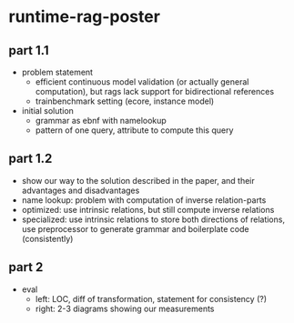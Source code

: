 # runtime-rag-poster

## part 1.1

- problem statement
	- efficient continuous model validation (or actually general computation), but rags lack support for bidirectional references
	- trainbenchmark setting (ecore, instance model)
- initial solution
	- grammar as ebnf with namelookup
	- pattern of one query, attribute to compute this query

## part 1.2

- show our way to the solution described in the paper, and their advantages and disadvantages
- name lookup: problem with computation of inverse relation-parts
- optimized: use intrinsic relations, but still compute inverse relations
- specialized: use intrinsic relations to store both directions of relations, use preprocessor to generate grammar and boilerplate code (consistently)

## part 2

- eval
	- left: LOC, diff of transformation, statement for consistency (?)
	- right: 2-3 diagrams showing our measurements
